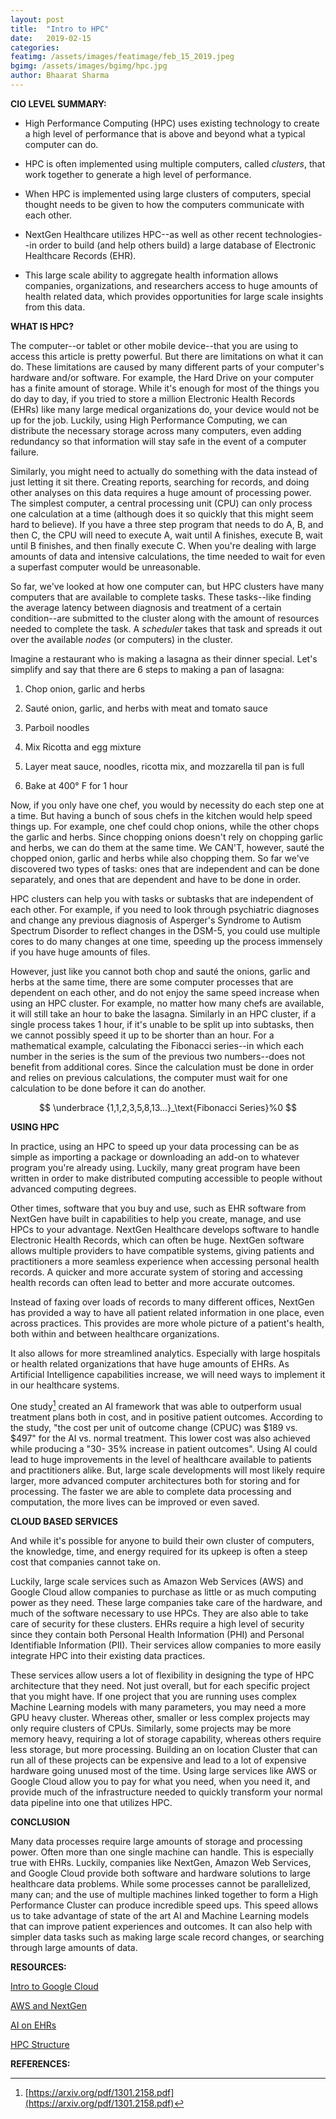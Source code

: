 ```yaml
---
layout: post
title:  "Intro to HPC"
date:   2019-02-15
categories:
featimg: /assets/images/featimage/feb_15_2019.jpeg
bgimg: /assets/images/bgimg/hpc.jpg
author: Bhaarat Sharma
---
```


**CIO LEVEL SUMMARY:**

-   High Performance Computing (HPC) uses existing technology to create a high level of performance that is above and beyond what a typical computer can do.

-   HPC is often implemented using multiple computers, called *clusters*, that work together to generate a high level of performance.

-   When HPC is implemented using large clusters of computers, special thought needs to be given to how the computers communicate with each other.

-   NextGen Healthcare utilizes HPC\--as well as other recent technologies\--in order to build (and help others build) a large database of Electronic Healthcare Records (EHR).

-   This large scale ability to aggregate health information allows companies, organizations, and researchers access to huge amounts of health related data, which provides opportunities for large scale insights from this data.

**WHAT IS HPC?**

The computer\--or tablet or other mobile device\--that you are using to
access this article is pretty powerful. But there are limitations on
what it can do. These limitations are caused by many different parts of
your computer's hardware and/or software. For example, the Hard Drive on
your computer has a finite amount of storage. While it's enough for most
of the things you do day to day, if you tried to store a million
Electronic Health Records (EHRs) like many large medical organizations
do, your device would not be up for the job. Luckily, using High
Performance Computing, we can distribute the necessary storage across
many computers, even adding redundancy so that information will stay
safe in the event of a computer failure.

Similarly, you might need to actually do something with the data instead
of just letting it sit there. Creating reports, searching for records,
and doing other analyses on this data requires a huge amount of
processing power. The simplest computer, a central processing unit (CPU)
can only process one calculation at a time (although does it so quickly
that this might seem hard to believe). If you have a three step program
that needs to do A, B, and then C, the CPU will need to execute A, wait
until A finishes, execute B, wait until B finishes, and then finally
execute C. When you're dealing with large amounts of data and intensive
calculations, the time needed to wait for even a superfast computer
would be unreasonable.

So far, we've looked at how one computer can, but HPC clusters have many
computers that are available to complete tasks. These tasks\--like
finding the average latency between diagnosis and treatment of a certain
condition\--are submitted to the cluster along with the amount of
resources needed to complete the task. A *scheduler* takes that task and
spreads it out over the available *nodes* (or computers) in the cluster.

Imagine a restaurant who is making a lasagna as their dinner special.
Let's simplify and say that there are 6 steps to making a pan of
lasagna:

1.  Chop onion, garlic and herbs

2.  Sauté onion, garlic, and herbs with meat and tomato sauce

3.  Parboil noodles

4.  Mix Ricotta and egg mixture

5.  Layer meat sauce, noodles, ricotta mix, and mozzarella til pan is full

6.  Bake at 400° F for 1 hour

Now, if you only have one chef, you would by necessity do each step one
at a time. But having a bunch of sous chefs in the kitchen would help
speed things up. For example, one chef could chop onions, while the
other chops the garlic and herbs. Since chopping onions doesn't rely on
chopping garlic and herbs, we can do them at the same time. We CAN'T,
however, sauté the chopped onion, garlic and herbs while also chopping
them. So far we've discovered two types of tasks: ones that are
independent and can be done separately, and ones that are dependent and
have to be done in order.

HPC clusters can help you with tasks or subtasks that are independent of
each other. For example, if you need to look through psychiatric
diagnoses and change any previous diagnosis of Asperger's Syndrome to
Autism Spectrum Disorder to reflect changes in the DSM-5, you could use
multiple cores to do many changes at one time, speeding up the process
immensely if you have huge amounts of files.

However, just like you cannot both chop and sauté the onions, garlic and
herbs at the same time, there are some computer processes that are
dependent on each other, and do not enjoy the same speed increase when
using an HPC cluster. For example, no matter how many chefs are
available, it will still take an hour to bake the lasagna. Similarly in
an HPC cluster, if a single process takes 1 hour, if it's unable to be
split up into subtasks, then we cannot possibly speed it up to be
shorter than an hour. For a mathematical example, calculating the
Fibonacci series\--in which each number in the series is the sum of the
previous two numbers\--does not benefit from additional cores. Since the
calculation must be done in order and relies on previous calculations,
the computer must wait for one calculation to be done before it can do
another.

$$ \underbrace {1,1,2,3,5,8,13...}_\text{Fibonacci Series}%0 $$

**USING HPC**

In practice, using an HPC to speed up your data processing can be as
simple as importing a package or downloading an add-on to whatever
program you're already using. Luckily, many great program have been
written in order to make distributed computing accessible to people
without advanced computing degrees.

Other times, software that you buy and use, such as EHR software from
NextGen have built in capabilities to help you create, manage, and use
HPCs to your advantage. NextGen Healthcare develops software to handle
Electronic Health Records, which can often be huge. NextGen software
allows multiple providers to have compatible systems, giving patients
and practitioners a more seamless experience when accessing personal
health records. A quicker and more accurate system of storing and
accessing health records can often lead to better and more accurate
outcomes.

Instead of faxing over loads of records to many different offices,
NextGen has provided a way to have all patient related information in
one place, even across practices. This provides are more whole picture
of a patient's health, both within and between healthcare organizations.

It also allows for more streamlined analytics. Especially with large
hospitals or health related organizations that have huge amounts of
EHRs. As Artificial Intelligence capabilities increase, we will need
ways to implement it in our healthcare systems.

One study[^1] created an AI framework that was able to outperform usual
treatment plans both in cost, and in positive patient outcomes.
According to the study, "the cost per unit of outcome change (CPUC) was
\$189 vs. \$497" for the AI vs. normal treatment. This lower cost was
also achieved while producing a "30- 35% increase in patient outcomes".
Using AI could lead to huge improvements in the level of healthcare
available to patients and practitioners alike. But, large scale
developments will most likely require larger, more advanced computer
architectures both for storing and for processing. The faster we are
able to complete data processing and computation, the more lives can be
improved or even saved.

**CLOUD BASED SERVICES**

And while it's possible for anyone to build their own cluster of
computers, the knowledge, time, and energy required for its upkeep is
often a steep cost that companies cannot take on.

Luckily, large scale services such as Amazon Web Services (AWS) and
Google Cloud allow companies to purchase as little or as much computing
power as they need. These large companies take care of the hardware, and
much of the software necessary to use HPCs. They are also able to take
care of security for these clusters. EHRs require a high level of
security since they contain both Personal Health Information (PHI) and
Personal Identifiable Information (PII). Their services allow companies
to more easily integrate HPC into their existing data practices.

These services allow users a lot of flexibility in designing the type of
HPC architecture that they need. Not just overall, but for each specific
project that you might have. If one project that you are running uses
complex Machine Learning models with many parameters, you may need a
more GPU heavy cluster. Whereas other, smaller or less complex projects
may only require clusters of CPUs. Similarly, some projects may be more
memory heavy, requiring a lot of storage capability, whereas others
require less storage, but more processing. Building an on location
Cluster that can run all of these projects can be expensive and lead to
a lot of expensive hardware going unused most of the time. Using large
services like AWS or Google Cloud allow you to pay for what you need,
when you need it, and provide much of the infrastructure needed to
quickly transform your normal data pipeline into one that utilizes HPC.

**CONCLUSION**

Many data processes require large amounts of storage and processing
power. Often more than one single machine can handle. This is especially
true with EHRs. Luckily, companies like NextGen, Amazon Web Services,
and Google Cloud provide both software and hardware solutions to large
healthcare data problems. While some processes cannot be parallelized,
many can; and the use of multiple machines linked together to form a
High Performance Cluster can produce incredible speed ups. This speed
allows us to take advantage of state of the art AI and Machine Learning
models that can improve patient experiences and outcomes. It can also
help with simpler data tasks such as making large scale record changes,
or searching through large amounts of data.

**RESOURCES:**

[Intro to Google Cloud](https://www.youtube.com/watch?v=VviB3kxFe_0)

[AWS and NextGen](https://www.youtube.com/watch?v=XvwdQ4Kigpk)

[AI on EHRs](https://arxiv.org/pdf/1301.2158.pdf)

[HPC Structure](http://hpc.fs.uni-lj.si/sites/default/files/HPC_for_dummies.pdf)

**REFERENCES:**

[^1]: [https://arxiv.org/pdf/1301.2158.pdf](https://arxiv.org/pdf/1301.2158.pdf)
